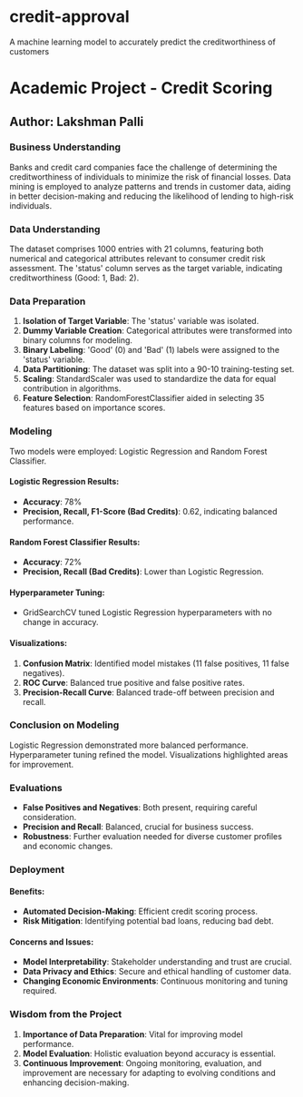 # credit-approval
A machine learning model to accurately predict the creditworthiness of customers

# Academic Project - Credit Scoring

## Author: Lakshman Palli

### Business Understanding
Banks and credit card companies face the challenge of determining the creditworthiness of individuals to minimize the risk of financial losses. Data mining is employed to analyze patterns and trends in customer data, aiding in better decision-making and reducing the likelihood of lending to high-risk individuals.

### Data Understanding
The dataset comprises 1000 entries with 21 columns, featuring both numerical and categorical attributes relevant to consumer credit risk assessment. The 'status' column serves as the target variable, indicating creditworthiness (Good: 1, Bad: 2).

### Data Preparation
1. **Isolation of Target Variable**: The 'status' variable was isolated.
2. **Dummy Variable Creation**: Categorical attributes were transformed into binary columns for modeling.
3. **Binary Labeling**: 'Good' (0) and 'Bad' (1) labels were assigned to the 'status' variable.
4. **Data Partitioning**: The dataset was split into a 90-10 training-testing set.
5. **Scaling**: StandardScaler was used to standardize the data for equal contribution in algorithms.
6. **Feature Selection**: RandomForestClassifier aided in selecting 35 features based on importance scores.

### Modeling
Two models were employed: Logistic Regression and Random Forest Classifier.

#### Logistic Regression Results:
- **Accuracy**: 78%
- **Precision, Recall, F1-Score (Bad Credits)**: 0.62, indicating balanced performance.

#### Random Forest Classifier Results:
- **Accuracy**: 72%
- **Precision, Recall (Bad Credits)**: Lower than Logistic Regression.

#### Hyperparameter Tuning:
- GridSearchCV tuned Logistic Regression hyperparameters with no change in accuracy.

#### Visualizations:
1. **Confusion Matrix**: Identified model mistakes (11 false positives, 11 false negatives).
2. **ROC Curve**: Balanced true positive and false positive rates.
3. **Precision-Recall Curve**: Balanced trade-off between precision and recall.

### Conclusion on Modeling
Logistic Regression demonstrated more balanced performance. Hyperparameter tuning refined the model. Visualizations highlighted areas for improvement.

### Evaluations
- **False Positives and Negatives**: Both present, requiring careful consideration.
- **Precision and Recall**: Balanced, crucial for business success.
- **Robustness**: Further evaluation needed for diverse customer profiles and economic changes.

### Deployment
#### Benefits:
- **Automated Decision-Making**: Efficient credit scoring process.
- **Risk Mitigation**: Identifying potential bad loans, reducing bad debt.

#### Concerns and Issues:
- **Model Interpretability**: Stakeholder understanding and trust are crucial.
- **Data Privacy and Ethics**: Secure and ethical handling of customer data.
- **Changing Economic Environments**: Continuous monitoring and tuning required.

### Wisdom from the Project
1. **Importance of Data Preparation**: Vital for improving model performance.
2. **Model Evaluation**: Holistic evaluation beyond accuracy is essential.
3. **Continuous Improvement**: Ongoing monitoring, evaluation, and improvement are necessary for adapting to evolving conditions and enhancing decision-making.
